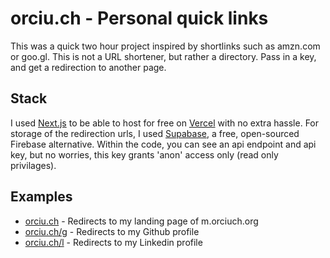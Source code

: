 # orciu.ch - Personal quick links

This was a quick two hour project inspired by shortlinks such as amzn.com or goo.gl. This is not a URL shortener, but rather a directory. Pass in a key, and get a redirection to another page.

## Stack

I used [Next.js](https://nextjs.org/) to be able to host for free on [Vercel](https://vercel.com) with no extra hassle. For storage of the redirection urls, I used [Supabase](https://supabase.io/), a free, open-sourced Firebase alternative. Within the code, you can see an api endpoint and api key, but no worries, this key grants 'anon' access only (read only privilages).

## Examples

-   [orciu.ch](orciu.ch) - Redirects to my landing page of m.orciuch.org
-   [orciu.ch/g](orciu.ch/g) - Redirects to my Github profile
-   [orciu.ch/l](orciu.ch/l) - Redirects to my Linkedin profile
